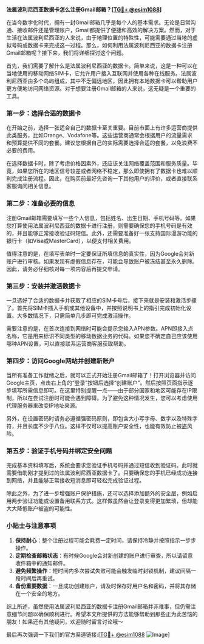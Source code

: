**法属波利尼西亚数据卡怎么注册Gmail邮箱？[[TG💪+ @esim1088](https://t.me/s/esim1088)]**

在当今数字化时代，拥有一封Gmail邮箱几乎是每个人的基本需求。无论是日常沟通、接收邮件还是管理账户，Gmail都提供了便捷和高效的解决方案。然而，对于生活在法属波利尼西亚的人来说，由于地理位置的特殊性，可能需要通过当地的虚拟号码或数据卡来完成这一过程。那么，如何利用法属波利尼西亚的数据卡注册Gmail邮箱呢？接下来，我们将详细探讨这个问题。

首先，我们需要了解什么是法属波利尼西亚的数据卡。简单来说，这是一种可以在当地使用的移动网络SIM卡，它允许用户接入互联网并使用各种在线服务。法属波利尼西亚由多个岛屿组成，其中不乏偏远地区，因此拥有本地数据卡可以帮助用户更方便地访问网络资源。对于想要注册Gmail邮箱的人来说，这无疑是一个重要的工具。

### 第一步：选择合适的数据卡

在开始之前，选择一张适合自己的数据卡至关重要。目前市面上有许多运营商提供此类服务，比如Orange、Vodafone等。这些运营商通常会根据用户的流量需求和预算提供不同的套餐。建议您根据自己的实际需要选择合适的套餐，以免浪费不必要的费用。

在选择数据卡时，除了考虑价格因素外，还应该关注网络覆盖范围和服务质量。毕竟，如果您所在的地区信号较差或者网络不稳定，那么即使拥有了数据卡也难以顺利完成注册流程。因此，在购买前最好先咨询一下其他用户的评价，或者直接联系客服询问相关信息。

### 第二步：准备必要的信息

注册Gmail邮箱需要填写一些个人信息，包括姓名、出生日期、手机号码等。如果您打算使用法属波利尼西亚的数据卡进行注册，则需要确保您的手机号码是有效的，并且能够正常接收验证码短信。此外，还需要准备好一张支持国际漫游功能的银行卡（如Visa或MasterCard），以便支付相关费用。

值得注意的是，在填写表单时一定要保证所填信息的真实性，因为Google会对新账户进行审核。如果发现有虚假信息存在，可能会导致账户被冻结甚至永久删除。因此，请务必仔细核对每一项内容后再提交申请。

### 第三步：安装并激活数据卡

一旦选好了合适的数据卡并获取了相应的SIM卡号后，接下来就是安装和激活步骤了。首先将SIM卡插入手机或其他设备中，并按照说明书上的指引完成初始化设置。大多数情况下，只需简单几步即可完成激活操作。

需要注意的是，在首次连接到网络时可能会提示您输入APN参数。APN即接入点名称，它是用来标识不同类型的移动数据业务的代码。如果您不确定自己应该使用哪种APN设置，可以直接联系运营商客服获取帮助。

### 第四步：访问Google网站并创建新账户

当所有准备工作就绪之后，就可以正式开始注册Gmail邮箱了！打开浏览器并访问Google主页，点击右上角的“登录”按钮后选择“创建账户”。然后按照页面指示逐步填写所需信息即可。在这里特别提醒一点——由于部分国家和地区可能存在IP限制，所以在尝试注册时可能会遇到障碍。为了避免这种情况发生，您可以考虑使用代理服务器来改变IP地址来源。

另外，在设置密码时请务必遵循强密码原则，即包含大小写字母、数字以及特殊字符，并且长度不少于八位。这样不仅可以提高账户安全性，也能有效防止被盗风险。

### 第五步：验证手机号码并绑定安全问题

完成基本资料填写后，系统会要求您验证手机号码并通过短信收到验证码。此时就需要借助刚才提到过的法属波利尼西亚数据卡了。只要确保您的手机已经成功连接到网络，并且能够正常接收短消息即可轻松完成验证过程。

除此之外，为了进一步增强账户保护措施，还可以选择添加额外的安全层，例如启用两步验证功能或设置备用联系方式。这样做虽然会让登录变得更加繁琐，但却能大大降低账户被盗的可能性。

### 小贴士与注意事项

1. **保持耐心**：整个注册过程可能会耗费一定时间，请保持冷静并按照指示一步步操作。
2. **定期检查邮箱状态**：有时候Google会对新创建的账户进行审查，所以请留意收件箱中的通知邮件。
3. **避免频繁操作**：短时间内多次尝试失败可能会触发临时封锁机制，建议间隔一段时间后再重试。
4. **备份重要数据**：一旦成功创建账户，请及时保存好用户名和密码，并将其存储在一个安全的地方。

综上所述，虽然使用法属波利尼西亚的数据卡注册Gmail邮箱并非难事，但仍需注意细节问题以确保顺利进行。希望本文所提供的方法能够帮助到那些正为此苦恼的朋友！如果还有其他疑问，欢迎随时留言讨论哦～

最后再次强调一下我们的官方渠道链接:[[TG💪+ @esim1088](https://t.me/s/esim1088) ![Image](https://i.postimg.cc/4NQfJmqS/Snipaste-2025-05-13-00-14-12.png)]